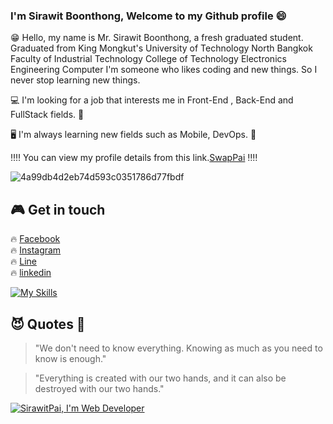 
### I'm Sirawit Boonthong, Welcome to my Github profile 😄 ###

😁 Hello, my name is Mr. Sirawit Boonthong, a fresh graduated student. Graduated from King Mongkut's University of Technology North Bangkok Faculty of Industrial Technology College of Technology Electronics Engineering Computer  I'm someone who likes coding and new things. So I never stop learning new things. 

💻 I'm looking for a job that interests me in Front-End , Back-End and FullStack fields.  💩

🖥 I'm always learning new fields such as Mobile, DevOps.  👾

‼️‼️ You can view my profile details from this link.[SwapPai](https://sirawitpai.github.io/Profile-SirawitPai.github.io/?fbclid=IwAR0-IacZiD6BHbPLz_E6ZQAwIyo9081EHix99ADsjWEAPkD_vPcYQpn-1lc#) ‼️‼️<br>


![4a99db4d2eb74d593c0351786d77fbdf](https://user-images.githubusercontent.com/71228820/141670695-7f4e8160-db94-4c6a-bc59-1dab9621c672.gif)


## 🎮 Get in touch 
🔥 [Facebook](https://www.facebook.com/SirawitPai.S/)<br>
🔥 [Instagram](https://www.instagram.com/sirawit_pai/)<br>
🔥 [Line](https://timeline.line.me/user/_dXe3MazhyAyrKaYb8WUee4veK4rE5MQydci3LLc?utm_medium=windows&utm_source=desktop&utm_campaign=Profile)<br>
🔥 [linkedin](https://www.linkedin.com/in/sirawit-pai-13342b200/)<br>

[![My Skills](https://skillicons.dev/icons?i=html,css,js,ts,react,redux,nodejs,nextjs,py,java,php,mysql,firebase,express,mongodb,bootstrap,materialui,ps,ai,figma,blender,unity,docker)](https://skillicons.dev)


## 😈  Quotes  👿
> "We don't need to know everything. Knowing as much as you need to know is enough." <br>

> "Everything is created with our two hands, and it can also be destroyed with our two hands."


[![SirawitPai, I'm Web Developer](https://pimp-my-readme.webapp.io/pimp-my-readme/wavy-banner?subtitle=I%27m%20Web%20Developer&title=SirawitPai)](https://pimp-my-readme.webapp.io)

<!--
**SirawitPai/SirawitPai** is a ✨ _special_ ✨ repository because its `README.md` (this file) appears on your GitHub profile.
-->
